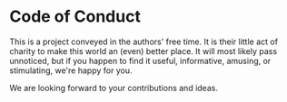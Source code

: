 Code of Conduct
===============

This is a project conveyed in the authors' free time. It is their little
act of charity to make this world an (even) better place.
It will most likely pass unnoticed, but if you happen to find it useful,
informative, amusing, or stimulating, we're happy for you.

We are looking forward to your contributions and ideas.
